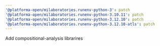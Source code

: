 ```yaml
---
'@platforma-open/milaboratories.runenv-python-3': patch
'@platforma-open/milaboratories.runenv-python-3.10.11': patch
'@platforma-open/milaboratories.runenv-python-3.12.10': patch
'@platforma-open/milaboratories.runenv-python-3.12.10-atls': patch
---
```


Add compositional-analysis librarires
